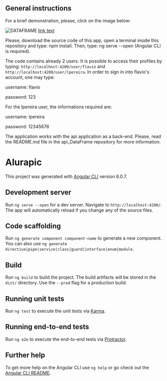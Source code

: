 ## General instructions

For a brief demonstration, please, click on the image below:

![DATAFRAME](https://img.youtube.com/vi/HgGtiabU2m0/0.jpg) 
[link text](https://www.youtube.com/watch?v=HgGtiabU2m0 "Angular Example - DreamFrame")

Please, download the source code of this app, open a terminal inside this repository and type: npm install. Then, type:  ng serve --open (Angular CLI is required).

The code contains already 2 users. It is possible to access their profiles by typing: `http://localhost:4200/user/flavio` and `http://localhost:4200/user/lpereira`. In order to sign in into flavio's account, one may type: 

username: flavio 

password: 123

For the lpereira user, the informations required are:

username: lpereira 

password: 12345678

The application works with the api application as a back-end. Please, read the README.md file in the api_DataFrame repository for more information.

# Alurapic

This project was generated with [Angular CLI](https://github.com/angular/angular-cli) version 6.0.7.

## Development server

Run `ng serve --open` for a dev server. Navigate to `http://localhost:4200/`. The app will automatically reload if you change any of the source files.

## Code scaffolding

Run `ng generate component component-name` to generate a new component. You can also use `ng generate directive|pipe|service|class|guard|interface|enum|module`.

## Build

Run `ng build` to build the project. The build artifacts will be stored in the `dist/` directory. Use the `--prod` flag for a production build.

## Running unit tests

Run `ng test` to execute the unit tests via [Karma](https://karma-runner.github.io).

## Running end-to-end tests

Run `ng e2e` to execute the end-to-end tests via [Protractor](http://www.protractortest.org/).

## Further help

To get more help on the Angular CLI use `ng help` or go check out the [Angular CLI README](https://github.com/angular/angular-cli/blob/master/README.md).
